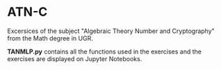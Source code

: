 # ATN-C
Excersices of the subject "Algebraic Theory Number and Cryptography" from the Math degree in UGR.
<p><b>TANMLP.py</b> contains all the functions used in the exercises and the exercises are displayed on Jupyter Notebooks.</p>
